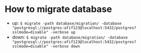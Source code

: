 # How to migrate database

- up: `$ migrate -path database/migration/ -database "postgresql://postgres:afif123@localhost:5432/postgres?sslmode=disable" -verbose up`
- down: `$ migrate -path database/migration/ -database "postgresql://postgres:afif123@localhost:5432/postgres?sslmode=disable" -verbose down`